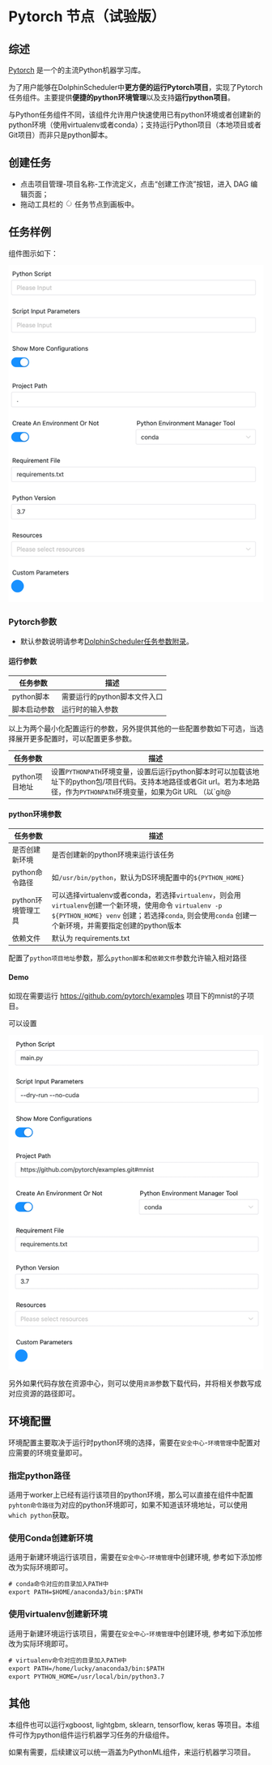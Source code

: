 # Pytorch 节点（试验版）

## 综述

[Pytorch](https://pytorch.org) 是一个的主流Python机器学习库。

为了用户能够在DolphinScheduler中**更方便的运行Pytorch项目**，实现了Pytorch任务组件。主要提供**便捷的python环境管理**以及支持**运行python项目**。

与Python任务组件不同，该组件允许用户快速使用已有python环境或者创建新的python环境（使用virtualenv或者conda）；支持运行Python项目（本地项目或者Git项目）而非只是python脚本。

## 创建任务

- 点击项目管理-项目名称-工作流定义，点击“创建工作流”按钮，进入 DAG 编辑页面；
- 拖动工具栏的 <img src="../../../../img/tasks/icons/pytorch.png" width="15"/> 任务节点到画板中。

## 任务样例

组件图示如下：

![pytorch](../../../../img/tasks/demo/pytorch_en.png)

### Pytorch参数

- 默认参数说明请参考[DolphinScheduler任务参数附录](appendix.md#默认任务参数)。

#### 运行参数

| **任务参数** |      **描述**       |
|----------|-------------------|
| python脚本 | 需要运行的python脚本文件入口 |
| 脚本启动参数   | 运行时的输入参数          |

以上为两个最小化配置运行的参数，另外提供其他的一些配置参数如下可选，当选择展开更多配置时，可以配置更多参数。

|  **任务参数**  |                                                                                                         **描述**                                                                                                          |
|------------|-------------------------------------------------------------------------------------------------------------------------------------------------------------------------------------------------------------------------|
| python项目地址 | 设置`PYTHONPATH`环境变量，设置后运行python脚本时可以加载该地址下的python包/项目代码。支持本地路径或者Git url。若为本地路径，作为`PYTHONPATH`环境变量，如果为Git URL （以`git@ | https:// | http:// `前缀），则会下载项目，并将下载后存放地址作为新的**python项目地址**，若需要运行子文件夹下的项目，可以添加 `#subdirectory` 来配置 |

#### python环境参数

|   **任务参数**   |                                                                          **描述**                                                                           |
|--------------|-----------------------------------------------------------------------------------------------------------------------------------------------------------|
| 是否创建新环境      | 是否创建新的python环境来运行该任务                                                                                                                                      |
| python命令路径   | 如`/usr/bin/python`，默认为DS环境配置中的`${PYTHON_HOME}`                                                                                                            |
| python环境管理工具 | 可以选择virtualenv或者conda，若选择`virtualenv`，则会用`virtualenv`创建一个新环境，使用命令 `virtualenv -p ${PYTHON_HOME} venv` 创建；若选择`conda`, 则会使用`conda` 创建一个新环境，并需要指定创建的python版本 |
| 依赖文件         | 默认为 requirements.txt                                                                                                                                      |

配置了`python项目地址`参数，那么`python脚本`和`依赖文件`参数允许输入相对路径

#### Demo

如现在需要运行 https://github.com/pytorch/examples 项目下的mnist的子项目。

可以设置

![pytorch_note](../../../../img/tasks/demo/pytorch_note_en.png)

另外如果代码存放在资源中心，则可以使用`资源`参数下载代码，并将相关参数写成对应资源的路径即可。

## 环境配置

环境配置主要取决于运行时python环境的选择，需要在`安全中心`-`环境管理`中配置对应需要的环境变量即可。

### 指定python路径

适用于worker上已经有运行该项目的python环境，那么可以直接在组件中配置`pyhton命令路径`为对应的python环境即可，如果不知道该环境地址，可以使用`which python`获取。

### 使用Conda创建新环境

适用于新建环境运行该项目，需要在`安全中心`-`环境管理`中创建环境, 参考如下添加修改为实际环境即可。

```shell
# conda命令对应的目录加入PATH中
export PATH=$HOME/anaconda3/bin:$PATH
```

### 使用virtualenv创建新环境

适用于新建环境运行该项目，需要在`安全中心`-`环境管理`中创建环境, 参考如下添加修改为实际环境即可。

```shell
# virtualenv命令对应的目录加入PATH中
export PATH=/home/lucky/anaconda3/bin:$PATH
export PYTHON_HOME=/usr/local/bin/python3.7
```

## 其他

本组件也可以运行xgboost, lightgbm, sklearn, tensorflow, keras 等项目。本组件可作为python组件运行机器学习任务的升级组件。

如果有需要，后续建议可以统一涵盖为PythonML组件，来运行机器学习项目。
